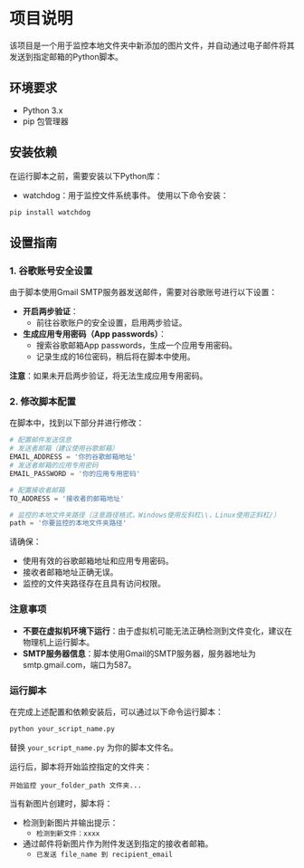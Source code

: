 # 项目说明

该项目是一个用于监控本地文件夹中新添加的图片文件，并自动通过电子邮件将其发送到指定邮箱的Python脚本。

## 环境要求

- Python 3.x
- pip 包管理器

## 安装依赖

在运行脚本之前，需要安装以下Python库：

- watchdog：用于监控文件系统事件。
  使用以下命令安装：

```bash
pip install watchdog
```

## 设置指南

### 1. 谷歌账号安全设置

由于脚本使用Gmail SMTP服务器发送邮件，需要对谷歌账号进行以下设置：

- **开启两步验证**：
  - 前往谷歌账户的安全设置，启用两步验证。
- **生成应用专用密码（App passwords）**：
  - 搜索谷歌邮箱App passwords，生成一个应用专用密码。
  - 记录生成的16位密码，稍后将在脚本中使用。

**注意**：如果未开启两步验证，将无法生成应用专用密码。

### 2. 修改脚本配置

在脚本中，找到以下部分并进行修改：

```python
# 配置邮件发送信息
# 发送者邮箱（建议使用谷歌邮箱）
EMAIL_ADDRESS = '你的谷歌邮箱地址'
# 发送者邮箱的应用专用密码
EMAIL_PASSWORD = '你的应用专用密码'

# 配置接收者邮箱
TO_ADDRESS = '接收者的邮箱地址'

# 监控的本地文件夹路径（注意路径格式，Windows使用反斜杠\\，Linux使用正斜杠/）
path = '你要监控的本地文件夹路径'
```

请确保：
- 使用有效的谷歌邮箱地址和应用专用密码。
- 接收者邮箱地址正确无误。
- 监控的文件夹路径存在且具有访问权限。

### 注意事项

- **不要在虚拟机环境下运行**：由于虚拟机可能无法正确检测到文件变化，建议在物理机上运行脚本。
- **SMTP服务器信息**：脚本使用Gmail的SMTP服务器，服务器地址为smtp.gmail.com，端口为587。

### 运行脚本

在完成上述配置和依赖安装后，可以通过以下命令运行脚本：

```bash
python your_script_name.py
```

替换 `your_script_name.py` 为你的脚本文件名。

运行后，脚本将开始监控指定的文件夹：

```plaintext
开始监控 your_folder_path 文件夹...
```

当有新图片创建时，脚本将：
- 检测到新图片并输出提示：
  - `检测到新文件：xxxx`
- 通过邮件将新图片作为附件发送到指定的接收者邮箱。
  - `已发送 file_name 到 recipient_email`
